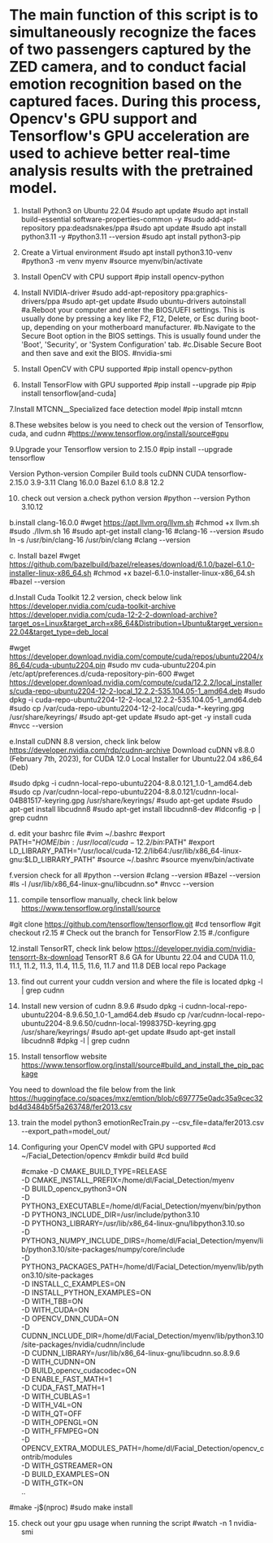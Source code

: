 # The main function of this script is to simultaneously recognize the faces of two passengers captured by the ZED camera, and to conduct facial emotion recognition based on the captured faces. During this process, Opencv's GPU support and Tensorflow's GPU acceleration are used to achieve better real-time analysis results with the pretrained model.

1. Install Python3 on Ubuntu 22.04
#sudo apt update
#sudo apt install build-essential software-properties-common -y
#sudo add-apt-repository ppa:deadsnakes/ppa
#sudo apt update
#sudo apt install python3.11 -y
#python3.11 --version
#sudo apt install python3-pip

2. Create a Virtual environment
#sudo apt install python3.10-venv
#python3 -m venv myenv
#source myenv/bin/activate

3. Install OpenCV with CPU support
#pip install opencv-python

4. Install NVIDIA-driver
#sudo add-apt-repository ppa:graphics-drivers/ppa
#sudo apt-get update
#sudo ubuntu-drivers autoinstall
    #a.Reboot your computer and enter the BIOS/UEFI settings. This is usually done by pressing a key like F2, F12, 
Delete, or Esc during boot-up, depending on your motherboard manufacturer.
    #b.Navigate to the Secure Boot option in the BIOS settings. This is usually found under the 'Boot', 
    'Security', or 'System Configuration' tab.
    #c.Disable Secure Boot and then save and exit the BIOS.
#nvidia-smi

5. Install OpenCV with CPU supported
#pip install opencv-python

6. Install TensorFlow with GPU supported
#pip install --upgrade pip
#pip install tensorflow[and-cuda]

7.Install MTCNN__Specialized face detection model
#pip install mtcnn

8.These websites below is you need to check out the version of Tensorflow, cuda, and cudnn
#https://www.tensorflow.org/install/source#gpu

9.Upgrade your Tensorflow version to 2.15.0
#pip install --upgrade tensorflow

Version	                Python-version	    Compiler        Build tools	      cuDNN	     CUDA
tensorflow-2.15.0	    3.9-3.11	        Clang 16.0.0	Bazel 6.1.0	      8.8	     12.2

10. check out version
a.check python version 
#python --version
Python 3.10.12
    
b.install clang-16.0.0
#wget https://apt.llvm.org/llvm.sh
#chmod +x llvm.sh
#sudo ./llvm.sh 16
#sudo apt-get install clang-16
#clang-16 --version
#sudo ln -s /usr/bin/clang-16 /usr/bin/clang
#clang --version

c. Install bazel 
#wget https://github.com/bazelbuild/bazel/releases/download/6.1.0/bazel-6.1.0-installer-linux-x86_64.sh
#chmod +x bazel-6.1.0-installer-linux-x86_64.sh
#bazel --version

d.Install Cuda Toolkit 12.2 version, check below link
https://developer.nvidia.com/cuda-toolkit-archive
https://developer.nvidia.com/cuda-12-2-2-download-archive?target_os=Linux&target_arch=x86_64&Distribution=Ubuntu&target_version=22.04&target_type=deb_local

#wget https://developer.download.nvidia.com/compute/cuda/repos/ubuntu2204/x86_64/cuda-ubuntu2204.pin
#sudo mv cuda-ubuntu2204.pin /etc/apt/preferences.d/cuda-repository-pin-600
#wget https://developer.download.nvidia.com/compute/cuda/12.2.2/local_installers/cuda-repo-ubuntu2204-12-2-local_12.2.2-535.104.05-1_amd64.deb
#sudo dpkg -i cuda-repo-ubuntu2204-12-2-local_12.2.2-535.104.05-1_amd64.deb
#sudo cp /var/cuda-repo-ubuntu2204-12-2-local/cuda-*-keyring.gpg /usr/share/keyrings/
#sudo apt-get update
#sudo apt-get -y install cuda
#nvcc --version

e.Install cuDNN 8.8 version, check link below
https://developer.nvidia.com/rdp/cudnn-archive
Download cuDNN v8.8.0 (February 7th, 2023), for CUDA 12.0
Local Installer for Ubuntu22.04 x86_64 (Deb)

#sudo dpkg -i cudnn-local-repo-ubuntu2204-8.8.0.121_1.0-1_amd64.deb
#sudo cp /var/cudnn-local-repo-ubuntu2204-8.8.0.121/cudnn-local-04B81517-keyring.gpg /usr/share/keyrings/
#sudo apt-get update
#sudo apt-get install libcudnn8
#sudo apt-get install libcudnn8-dev
#ldconfig -p | grep cudnn

d. edit your bashrc file
#vim ~/.bashrc
#export PATH="$HOME/bin:/usr/local/cuda-12.2/bin:$PATH"
#export LD_LIBRARY_PATH="/usr/local/cuda-12.2/lib64:/usr/lib/x86_64-linux-gnu:$LD_LIBRARY_PATH"
#source ~/.bashrc
#source myenv/bin/activate

f.version check for all
#python --version
#clang --version
#Bazel --version
#ls -l /usr/lib/x86_64-linux-gnu/libcudnn.so*
#nvcc --version

11. compile tensorflow manually, check link below
https://www.tensorflow.org/install/source

#git clone https://github.com/tensorflow/tensorflow.git
#cd tensorflow
#git checkout r2.15  # Check out the branch for TensorFlow 2.15
#./configure

12.install TensorRT, check link below
https://developer.nvidia.com/nvidia-tensorrt-8x-download
TensorRT 8.6 GA for Ubuntu 22.04 and CUDA 11.0, 11.1, 11.2, 11.3, 11.4, 11.5, 11.6, 11.7 and 11.8 DEB local repo Package

13. find out current your cuddn version and where the file is located
dpkg -l | grep cudnn

14. Install new version of cudnn 8.9.6
#sudo dpkg -i cudnn-local-repo-ubuntu2204-8.9.6.50_1.0-1_amd64.deb
#sudo cp /var/cudnn-local-repo-ubuntu2204-8.9.6.50/cudnn-local-1998375D-keyring.gpg /usr/share/keyrings/
#sudo apt-get update
#sudo apt-get install libcudnn8
#dpkg -l | grep cudnn

15. Install tensorflow website
https://www.tensorflow.org/install/source#build_and_install_the_pip_package

You need to download the file below from the link
https://huggingface.co/spaces/mxz/emtion/blob/c697775e0adc35a9cec32bd4d3484b5f5a263748/fer2013.csv

13. train the model
python3 emotionRecTrain.py --csv_file=data/fer2013.csv --export_path=model_out/

14. Configuring your OpenCV model with GPU supported 
#cd ~/Facial_Detection/opencv
#mkdir build
#cd build

      #cmake -D CMAKE_BUILD_TYPE=RELEASE \
      -D CMAKE_INSTALL_PREFIX=/home/dl/Facial_Detection/myenv \
      -D BUILD_opencv_python3=ON \
      -D PYTHON3_EXECUTABLE=/home/dl/Facial_Detection/myenv/bin/python \
      -D PYTHON3_INCLUDE_DIR=/usr/include/python3.10 \
      -D PYTHON3_LIBRARY=/usr/lib/x86_64-linux-gnu/libpython3.10.so \
      -D PYTHON3_NUMPY_INCLUDE_DIRS=/home/dl/Facial_Detection/myenv/lib/python3.10/site-packages/numpy/core/include \
      -D PYTHON3_PACKAGES_PATH=/home/dl/Facial_Detection/myenv/lib/python3.10/site-packages \
      -D INSTALL_C_EXAMPLES=ON \
      -D INSTALL_PYTHON_EXAMPLES=ON \
      -D WITH_TBB=ON \
      -D WITH_CUDA=ON \
      -D OPENCV_DNN_CUDA=ON \
      -D CUDNN_INCLUDE_DIR=/home/dl/Facial_Detection/myenv/lib/python3.10/site-packages/nvidia/cudnn/include \
      -D CUDNN_LIBRARY=/usr/lib/x86_64-linux-gnu/libcudnn.so.8.9.6 \
      -D WITH_CUDNN=ON \
      -D BUILD_opencv_cudacodec=ON \
      -D ENABLE_FAST_MATH=1 \
      -D CUDA_FAST_MATH=1 \
      -D WITH_CUBLAS=1 \
      -D WITH_V4L=ON \
      -D WITH_QT=OFF \
      -D WITH_OPENGL=ON \
      -D WITH_FFMPEG=ON \
      -D OPENCV_EXTRA_MODULES_PATH=/home/dl/Facial_Detection/opencv_contrib/modules \
      -D WITH_GSTREAMER=ON \
      -D BUILD_EXAMPLES=ON \
      -D WITH_GTK=ON \
      ..

#make -j$(nproc)
#sudo make install 

15. check out your gpu usage when running the script
#watch -n 1 nvidia-smi

